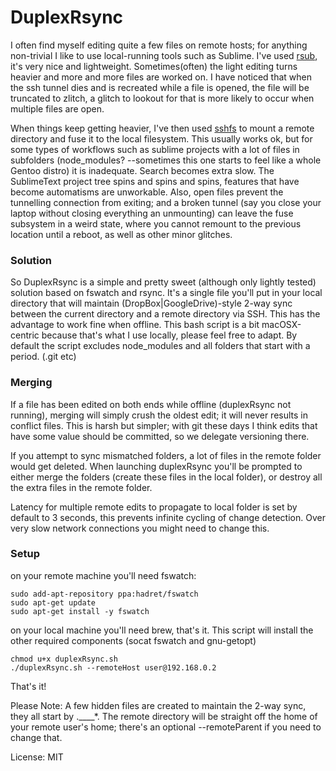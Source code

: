 # DuplexRsync

I often find myself editing quite a few files on remote hosts; for anything non-trivial I like to use local-running tools such as Sublime. I've used [rsub](https://github.com/henrikpersson/rsub), it's very nice and lightweight. Sometimes(often) the light editing turns heavier and more and more files are worked on. I have noticed that when the ssh tunnel dies and is recreated while a file is opened, the file will be truncated to zlitch, a glitch to lookout for that is more likely to occur when multiple files are open.

When things keep getting heavier, I've then used [sshfs](https://github.com/osxfuse/osxfuse/wiki/SSHFS) to mount a remote directory and fuse it to the local filesystem. This usually works ok, but for some types of workflows such as sublime projects with a lot of files in subfolders (node_modules? --sometimes this one starts to feel like a whole Gentoo distro) it is inadequate. Search becomes extra slow. The SublimeText project tree spins and spins and spins, features that have become automatisms are unworkable. Also, open files prevent the tunnelling connection from exiting; and a broken tunnel (say you close your laptop without closing everything an unmounting) can leave the fuse subsystem in a weird state, where you cannot remount to the previous location until a reboot, as well as other minor glitches.

### Solution

So DuplexRsync is a simple and pretty sweet (although only lightly tested) solution based on fswatch and rsync. It's a single file you'll put in your local directory that will maintain (DropBox|GoogleDrive)-style 2-way sync between the current directory and a remote directory via SSH. This has the advantage to work fine when offline. This bash script is a bit macOSX-centric because that's what I use locally, please feel free to adapt. By default the script excludes node_modules and all folders that start with a period. (.git etc)

### Merging

If a file has been edited on both ends while offline (duplexRsync not running), merging will simply crush the oldest edit; it will never results in conflict files. This is harsh but simpler; with git these days I think edits that have some value should be committed, so we delegate versioning there.

If you attempt to sync mismatched folders, a lot of files in the remote folder would get deleted. When launching duplexRsync you'll be prompted to either merge the folders (create these files in the local folder), or destroy all the extra files in the remote folder.

Latency for multiple remote edits to propagate to local folder is set by default to 3 seconds, this prevents infinite cycling of change detection. Over very slow network connections you might need to change this.

###  Setup

on your remote machine you'll need fswatch:


    sudo add-apt-repository ppa:hadret/fswatch
    sudo apt-get update
    sudo apt-get install -y fswatch

on your local machine you'll need brew, that's it. This script will install the other required components (socat fswatch and gnu-getopt)

    chmod u+x duplexRsync.sh
    ./duplexRsync.sh --remoteHost user@192.168.0.2

That's it!

Please Note: A few hidden files are created to maintain the 2-way sync, they all start by .____*. The remote directory will be straight off the home of your remote user's home; there's an optional --remoteParent if you need to change that.


License: MIT
